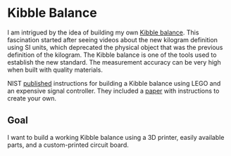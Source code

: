 # Kibble Balance

I am intrigued by the idea of building my own [Kibble balance](https://en.wikipedia.org/wiki/Kibble_balance). This fascination started after seeing videos about the new kilogram definition using SI units, which deprecated the physical object that was the previous definition of the kilogram. The Kibble balance is one of the tools used to establish the new standard. The measurement accuracy can be very high when built with quality materials.

NIST [published](https://www.nist.gov/si-redefinition/kilogram/nist-do-it-yourself-kibble-balance) instructions for building a Kibble balance using LEGO and an expensive signal controller. They included a [paper](https://pubs.aip.org/aapt/ajp/article/83/11/913/1039505/A-LEGO-Watt-balance-An-apparatus-to-determine-a) with instructions to create your own.

## Goal

I want to build a working Kibble balance using a 3D printer, easily available parts, and a custom-printed circuit board.
